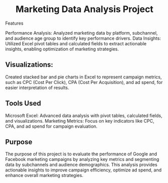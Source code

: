 <h1 align="center"> Marketing Data Analysis Project </h1
This project focuses on analyzing marketing performance data from Google and Facebook to extract meaningful insights.
The analysis aims to identify trends, evaluate campaign effectiveness, and support data-driven decision-making
through detailed performance segmentation.

## Features
Performance Analysis: Analyzed marketing data by platform, subchannel, and audience age group to identify key performance drivers.
Data Insights: Utilized Excel pivot tables and calculated fields to extract actionable insights,
enabling optimization of marketing strategies.

## Visualizations:
Created stacked bar and pie charts in Excel to represent campaign metrics,
such as CPC (Cost Per Click), CPA (Cost Per Acquisition), and ad spend, for easier interpretation of results.

## Tools Used
Microsoft Excel: Advanced data analysis with pivot tables, calculated fields, and visualizations.
Marketing Metrics: Focus on key indicators like CPC, CPA, and ad spend for campaign evaluation.

## Purpose
The purpose of this project is to evaluate the performance of Google and Facebook marketing campaigns by
analyzing key metrics and segmenting data by subchannels and audience demographics.
This analysis provides actionable insights to improve campaign efficiency,
optimize ad spend, and enhance overall marketing strategies.
